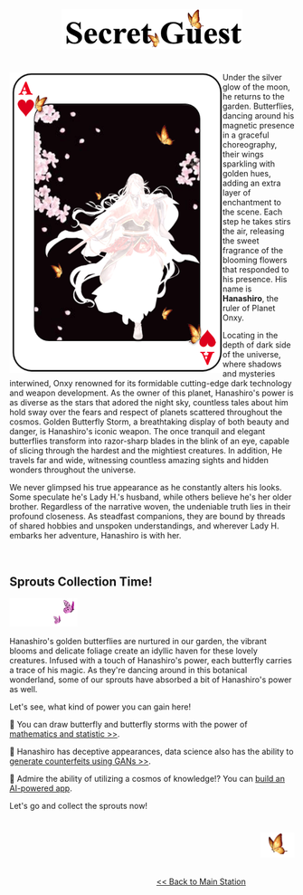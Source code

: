 <p align="center">
<img src="https://github.com/lady-h-world/My_Garden/blob/main/images/Secret_Guest_images/secret_guest_logo.png" width="320" height="70" />
</p>

#

<p>
<img align="left" src="https://github.com/lady-h-world/My_Garden/blob/main/images/Secret_Guest_images/my_secret_guest.png" width="377" height="531" />

Under the silver glow of the moon, he returns to the garden. Butterflies, dancing around his magnetic presence in a graceful choreography, their wings sparkling with golden hues, adding an extra layer of enchantment to the scene. Each step he takes stirs the air, releasing the sweet fragrance of the blooming flowers that responded to his presence. His name is <b>Hanashiro</b>, the ruler of Planet Onxy. 

Locating in the depth of dark side of the universe, where shadows and mysteries interwined, Onxy renowned for its formidable cutting-edge dark technology and weapon development. As the owner of this planet, Hanashiro's power is as diverse as the stars that adored the night sky, countless tales about him hold sway over the fears and respect of planets scattered throughout the cosmos. Golden Butterfly Storm, a breathtaking display of both beauty and danger, is Hanashiro's iconic weapon. The once tranquil and elegant butterflies transform into razor-sharp blades in the blink of an eye, capable of slicing through the hardest and the mightiest creatures. In addition, He travels far and wide, witnessing countless amazing sights and hidden wonders throughout the universe.

We never glimpsed his true appearance as he constantly alters his looks. Some speculate he's Lady H.'s husband, while others believe he's her older brother. Regardless of the narrative woven, the undeniable truth lies in their profound closeness. As steadfast companions, they are bound by threads of shared hobbies and unspoken understandings, and wherever Lady H. embarks her adventure, Hanashiro is with her.

</p>
<p>&nbsp;</p>

## Sprouts Collection Time!

<p align="left">
<img src="https://github.com/lady-h-world/My_Garden/blob/main/images/follow_us.png" width="120" height="50" />
</p>

Hanashiro's golden butterflies are nurtured in our garden, the vibrant blooms and delicate foliage create an idyllic haven for these lovely creatures. Infused with a touch of Hanashiro's power, each butterfly carries a trace of his magic. As they're dancing around in this botanical wonderland, some of our sprouts have absorbed a bit of Hanashiro's power as well.

Let's see, what kind of power you can gain here!

🌱 You can draw butterfly and butterfly storms with the power of [mathematics and statistic >>][2].

🌱 Hanashiro has deceptive appearances, data science also has the ability to [generate counterfeits using GANs >>][3].

🌱 Admire the ability of utilizing a cosmos of knowledge!? You can [build an AI-powered app][4].

Let's go and collect the sprouts now!

#

<p align="right">
<img src="https://github.com/lady-h-world/My_Garden/blob/main/images/going_back.png" width="60" height="44" />
</p>

&nbsp;&nbsp;&nbsp;&nbsp;&nbsp;&nbsp;&nbsp;&nbsp;&nbsp;&nbsp;&nbsp;&nbsp;&nbsp;&nbsp;&nbsp;&nbsp;&nbsp;&nbsp;&nbsp;&nbsp;&nbsp;&nbsp;&nbsp;&nbsp;&nbsp;&nbsp;&nbsp;&nbsp;&nbsp;&nbsp;&nbsp;&nbsp;&nbsp;&nbsp;&nbsp;&nbsp;&nbsp;&nbsp;&nbsp;&nbsp;&nbsp;&nbsp;&nbsp;&nbsp;&nbsp;&nbsp;&nbsp;&nbsp;&nbsp;&nbsp;&nbsp;&nbsp;&nbsp;&nbsp;&nbsp;&nbsp;&nbsp;&nbsp;&nbsp;&nbsp;&nbsp;&nbsp;&nbsp;&nbsp;&nbsp;&nbsp;&nbsp;&nbsp;&nbsp;&nbsp;&nbsp;&nbsp;&nbsp;&nbsp;&nbsp;&nbsp;&nbsp;&nbsp;&nbsp;&nbsp;&nbsp;&nbsp;&nbsp;&nbsp;&nbsp;&nbsp;&nbsp;&nbsp;&nbsp;&nbsp;&nbsp;&nbsp;&nbsp;&nbsp;&nbsp;&nbsp;&nbsp;&nbsp;&nbsp;&nbsp;&nbsp;&nbsp;&nbsp;&nbsp;&nbsp;&nbsp;&nbsp;&nbsp;&nbsp;&nbsp;&nbsp;&nbsp;&nbsp;&nbsp;&nbsp;&nbsp;&nbsp;&nbsp;&nbsp;&nbsp;&nbsp;&nbsp;&nbsp;&nbsp;&nbsp;&nbsp;&nbsp;&nbsp;&nbsp;&nbsp;&nbsp;&nbsp;&nbsp;&nbsp;&nbsp;&nbsp;&nbsp;&nbsp;&nbsp;&nbsp;&nbsp;&nbsp;&nbsp;&nbsp;&nbsp;&nbsp;&nbsp;&nbsp;&nbsp;&nbsp;&nbsp;&nbsp;&nbsp;&nbsp;&nbsp;&nbsp;&nbsp;&nbsp;&nbsp;&nbsp;&nbsp;&nbsp;&nbsp;&nbsp;&nbsp;&nbsp;&nbsp;&nbsp;&nbsp;&nbsp;&nbsp;&nbsp;&nbsp;&nbsp;&nbsp;&nbsp;&nbsp;&nbsp;&nbsp;&nbsp;&nbsp;&nbsp;&nbsp;&nbsp;&nbsp;&nbsp;&nbsp;&nbsp;&nbsp;&nbsp;&nbsp;&nbsp;&nbsp;&nbsp;[<< Back to Main Station][1]


[1]:https://github.com/lady-h-world/My_Garden/blob/main/reading_pages/tour_guide.md#main-station-
[2]:https://github.com/lady-h-world/My_Garden/blob/main/reading_pages/Secret_Guest/math_stats1.md
[3]:https://github.com/lady-h-world/My_Garden/blob/main/reading_pages/Secret_Guest/tgans1.md
[4]:https://github.com/lady-h-world/My_Garden/blob/main/reading_pages/Secret_Guest/deploy_ai_app1.md
